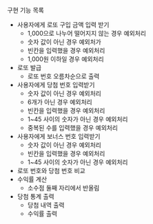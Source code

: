 구현 기능 목록

- 사용자에게 로또 구입 금액 입력 받기
    - 1,000으로 나누어 떨어지지 않는 경우 예외처리
    - 숫자 값이 아닌 경우 예외처가
    - 빈칸을 입력했을 경우 예외처리
    - 1,000원 이하일 경우 예외처리
- 로또 발급
    - 로또 번호 오름차순으로 출력
- 사용자에게 당첨 번호 입력받기
    - 숫자 값이 아닌 경우 예외처리
    - 6개가 아닌 경우 예외처리
    - 빈칸을 입력했을 경우 예외처리
    - 1~45 사이의 숫자가 아닌 경우 예외처리
    - 중복된 수를 입력했을 경우 예외처리
- 사용자에게 보너스 번호 입력받기
    - 숫자 값이 아닌 경우 예외처리
    - 빈칸을 입력했을 경우 예외처리
    - 1~45 사이의 숫자가 아닌 경우 예외처리
- 로또 번호와 당첨 번호 비교
- 수익률 계산
    - 소수점 둘째 자리에서 반올림
- 당첨 통계 출력
    - 당첨 내역 출력
    - 수익률 출력
